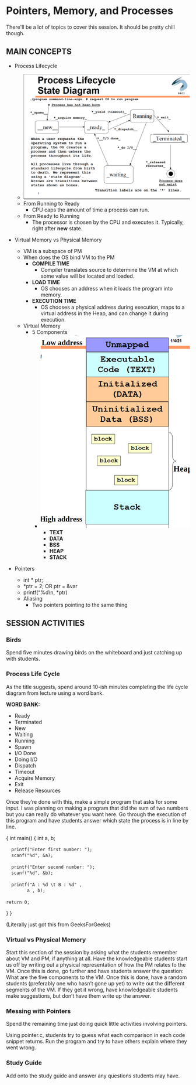 # Pointers, Memory, and Processes 

There'll be a lot of topics to cover this session. It should be pretty chill though.

## MAIN CONCEPTS

- Process Lifecycle
    - ![Processes](/assets/processlifecycle.png)
    - From Running to Ready
        - CPU caps the amount of time a process can run.
    - From Ready to Running
        - The processor is chosen by the CPU and executes it. Typically, right after __new__ state. 

- Virtual Memory vs Physical Memory
    - VM is a subspace of PM
    - When does the OS bind VM to the PM
        - **COMPILE TIME**
            - Compiler translates source to determine the VM at which some value will be located and loaded.
        - **LOAD TIME**
            - OS chooses an address when it loads the program into memory.
        - **EXECUTION TIME**
            - OS chooses a physical address during execution, maps to a virtual address in the Heap, and can change it during execution.
    - Virtual Memory
        - 5 Components
            - ![VirtualMemory](/assets/virtualmemorydiagram.png)
                - **TEXT**
                - **DATA**
                - **BSS**
                - **HEAP**
                - **STACK**
                
- Pointers
    - int * ptr;
    - *ptr = 2;	OR	ptr = &var
    - printf(“%d\n, *ptr)
    - Aliasing
        - Two pointers pointing to the same thing


## SESSION ACTIVITIES   

### Birds 

Spend five minutes drawing birds on the whiteboard and just catching up with students. 


### Process Life Cycle

As the title suggests, spend around 10-ish minutes completing the life cycle diagram from lecture using a word bank.
 
**WORD BANK:**
- Ready
- Terminated
- New
- Waiting
- Running
- Spawn
- I/O Done
- Doing I/O
- Dispatch
- Timeout
- Acquire Memory
- Exit
- Release Resources

Once they’re done with this, make a simple program that asks for some input. I was planning on making a program that did the sum of two numbers but you can really do whatever you want here. Go through the execution of this program and have students answer which state the process is in line by line.

{
int main() {
    int a, b;
   
      printf("Enter first number: ");
      scanf("%d", &a);
   
      printf("Enter second number: ");
      scanf("%d", &b);
   
      printf("A : %d \t B : %d" ,
            a , b);
   
    return 0;
}
}

(Literally just got this from GeeksForGeeks)


### Virtual vs Physical Memory

Start this section of the session by asking what the students remember about VM and PM, if anything at all. Have the knowledgeable students start us off by writing out a physical representation of how the PM relates to the VM. Once this is done, go further and have students answer the question: What are the five components to the VM. Once this is done, have a random students (preferably one who hasn’t gone up yet) to write out the different segments of the VM. If they get it wrong, have knowledgeable students make suggestions, but don’t have them write up the answer. 


### Messing with Pointers

Spend the remaining time just doing quick little activities involving pointers.

Using pointer.c, students try to guess what each comparison in each code snippet returns. Run the program and try to have others explain where they went wrong.


### Study Guide

Add onto the study guide and answer any questions students may have.